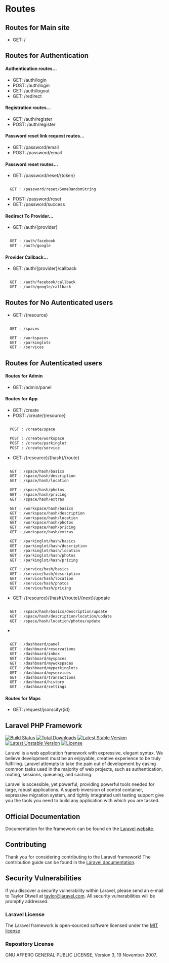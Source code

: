 # Routes

## Routes for Main site


- GET: /

## Routes for Authentication


#### Authentication routes...

- GET: /auth/login
- POST: /auth/login
- GET: /auth/logout
- GET: /redirect

#### Registration routes...
- GET: /auth/register
- POST: /auth/register

#### Password reset link request routes...
- GET: /password/email
- POST: /password/email

#### Password reset routes...
- GET: /password/reset/{token}
```sh

  GET : /password/reset/SomeRandomString

```
- POST: /password/reset
- GET: /password/success

#### Redirect To Provider...
- GET: /auth/{provider}
```sh

  GET : /auth/facebook
  GET : /auth/google

```
#### Provider Callback...
- GET: /auth/{provider}/callback
```sh

  GET : /auth/facebook/callback
  GET : /auth/google/callback

```

## Routes for No Autenticated users


- GET: /{resource}
```sh

  GET : /spaces

  GET : /workspaces
  GET : /parkinglots
  GET : /services

```

## Routes for Autenticated users


#### Routes for Admin

- GET: /admin/panel

#### Routes for App

- GET: /create
- POST: /create/{resource}
```sh

  POST : /create/space

  POST : /create/workspace
  POST : /create/parkinglot
  POST : /create/service

```

- GET: /{resource}/{hash}/{route}
```sh

  GET : /space/hash/basics
  GET : /space/hash/description
  GET : /space/hash/location

  GET : /space/hash/photos
  GET : /space/hash/pricing
  GET : /space/hash/extras

  GET : /workspace/hash/basics
  GET : /workspace/hash/description
  GET : /workspace/hash/location
  GET : /workspace/hash/photos
  GET : /workspace/hash/pricing
  GET : /workspace/hash/extras

  GET : /parkinglot/hash/basics
  GET : /parkinglot/hash/description
  GET : /parkinglot/hash/location
  GET : /parkinglot/hash/photos
  GET : /parkinglot/hash/pricing

  GET : /service/hash/basics
  GET : /service/hash/description
  GET : /service/hash/location
  GET : /service/hash/photos
  GET : /service/hash/pricing

```

- GET: /{resource}/{hash}/{route}/{next}/update
```sh

  GET : /space/hash/basics/description/update
  GET : /space/hash/description/location/update
  GET : /space/hash/location/photos/update


```

- [GET]: /{base}/{route}
```sh

  GET : /dashboard/panel
  GET : /dashboard/reservations
  GET : /dashboard/inbox
  GET : /dashboard/myspaces
  GET : /dashboard/mywokspaces
  GET : /dashboard/myparkinglots
  GET : /dashboard/myservices
  GET : /dashboard/transactions
  GET : /dashboard/history
  GET : /dashboard/settings

```

#### Routes for Maps

- GET: /request/json/city/{id}


## Laravel PHP Framework

[![Build Status](https://travis-ci.org/laravel/framework.svg)](https://travis-ci.org/laravel/framework)
[![Total Downloads](https://poser.pugx.org/laravel/framework/d/total.svg)](https://packagist.org/packages/laravel/framework)
[![Latest Stable Version](https://poser.pugx.org/laravel/framework/v/stable.svg)](https://packagist.org/packages/laravel/framework)
[![Latest Unstable Version](https://poser.pugx.org/laravel/framework/v/unstable.svg)](https://packagist.org/packages/laravel/framework)
[![License](https://poser.pugx.org/laravel/framework/license.svg)](https://packagist.org/packages/laravel/framework)

Laravel is a web application framework with expressive, elegant syntax. We believe development must be an enjoyable, creative experience to be truly fulfilling. Laravel attempts to take the pain out of development by easing common tasks used in the majority of web projects, such as authentication, routing, sessions, queueing, and caching.

Laravel is accessible, yet powerful, providing powerful tools needed for large, robust applications. A superb inversion of control container, expressive migration system, and tightly integrated unit testing support give you the tools you need to build any application with which you are tasked.

## Official Documentation

Documentation for the framework can be found on the [Laravel website](http://laravel.com/docs).

## Contributing

Thank you for considering contributing to the Laravel framework! The contribution guide can be found in the [Laravel documentation](http://laravel.com/docs/contributions).

## Security Vulnerabilities

If you discover a security vulnerability within Laravel, please send an e-mail to Taylor Otwell at taylor@laravel.com. All security vulnerabilities will be promptly addressed.

### Laravel License

The Laravel framework is open-sourced software licensed under the [MIT license](http://opensource.org/licenses/MIT)

### Repository License

GNU AFFERO GENERAL PUBLIC LICENSE, Version 3, 19 November 2007.
